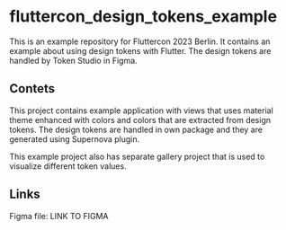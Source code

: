 # fluttercon_design_tokens_example

This is an example repository for Fluttercon 2023 Berlin. It contains an example about using design tokens with Flutter. The design tokens are handled by Token Studio in Figma.

## Contets

This project contains example application with views that uses material theme enhanced with colors and colors that are extracted from design tokens. The design tokens are handled in own package and they are generated using Supernova plugin.

This example project also has separate gallery project that is used to visualize different token values.

## Links

Figma file: LINK TO FIGMA
